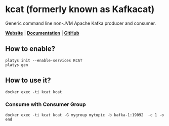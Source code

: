 # kcat (formerly known as Kafkacat)

Generic command line non-JVM Apache Kafka producer and consumer.

**[Website](https://github.com/edenhill/kcat)** | **[Documentation](https://github.com/edenhill/kcat)** | **[GitHub](https://github.com/edenhill/kcat)**

## How to enable?

```
platys init --enable-services KCAT
platys gen
```

## How to use it?

```
docker exec -ti kcat kcat
```

### Consume with Consumer Group

```bah
docker exec -ti kcat kcat -G mygroup mytopic -b kafka-1:19092  -c 1 -o end
```
